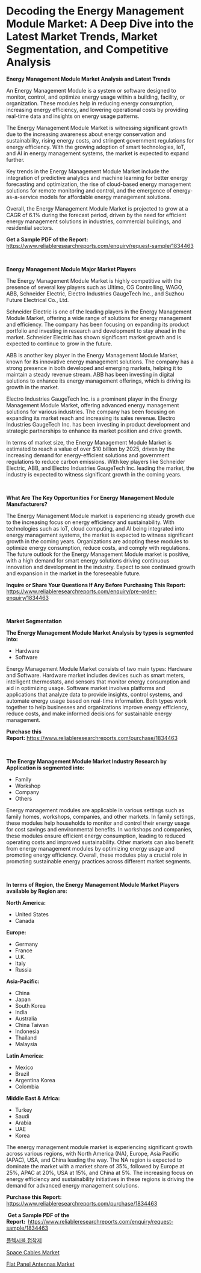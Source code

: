 <p><h1>Decoding the Energy Management Module Market: A Deep Dive into the Latest Market Trends, Market Segmentation, and Competitive Analysis</h1></p><p><strong>Energy Management Module Market Analysis and Latest Trends</strong></p>
<p><p>An Energy Management Module is a system or software designed to monitor, control, and optimize energy usage within a building, facility, or organization. These modules help in reducing energy consumption, increasing energy efficiency, and lowering operational costs by providing real-time data and insights on energy usage patterns.</p><p>The Energy Management Module Market is witnessing significant growth due to the increasing awareness about energy conservation and sustainability, rising energy costs, and stringent government regulations for energy efficiency. With the growing adoption of smart technologies, IoT, and AI in energy management systems, the market is expected to expand further.</p><p>Key trends in the Energy Management Module Market include the integration of predictive analytics and machine learning for better energy forecasting and optimization, the rise of cloud-based energy management solutions for remote monitoring and control, and the emergence of energy-as-a-service models for affordable energy management solutions.</p><p>Overall, the Energy Management Module Market is projected to grow at a CAGR of 6.1% during the forecast period, driven by the need for efficient energy management solutions in industries, commercial buildings, and residential sectors.</p></p>
<p><strong>Get a Sample PDF of the Report:&nbsp;</strong> <a href="https://www.reliableresearchreports.com/enquiry/request-sample/1834463">https://www.reliableresearchreports.com/enquiry/request-sample/1834463</a></p>
<p>&nbsp;</p>
<p><strong>Energy Management Module Major Market Players</strong></p>
<p><p>The Energy Management Module Market is highly competitive with the presence of several key players such as Ultimo, CG Controlling, WAGO, ABB, Schneider Electric, Electro Industries GaugeTech Inc., and Suzhou Future Electrical Co., Ltd.</p><p>Schneider Electric is one of the leading players in the Energy Management Module Market, offering a wide range of solutions for energy management and efficiency. The company has been focusing on expanding its product portfolio and investing in research and development to stay ahead in the market. Schneider Electric has shown significant market growth and is expected to continue to grow in the future.</p><p>ABB is another key player in the Energy Management Module Market, known for its innovative energy management solutions. The company has a strong presence in both developed and emerging markets, helping it to maintain a steady revenue stream. ABB has been investing in digital solutions to enhance its energy management offerings, which is driving its growth in the market.</p><p>Electro Industries GaugeTech Inc. is a prominent player in the Energy Management Module Market, offering advanced energy management solutions for various industries. The company has been focusing on expanding its market reach and increasing its sales revenue. Electro Industries GaugeTech Inc. has been investing in product development and strategic partnerships to enhance its market position and drive growth.</p><p>In terms of market size, the Energy Management Module Market is estimated to reach a value of over $10 billion by 2025, driven by the increasing demand for energy-efficient solutions and government regulations to reduce carbon emissions. With key players like Schneider Electric, ABB, and Electro Industries GaugeTech Inc. leading the market, the industry is expected to witness significant growth in the coming years.</p></p>
<p>&nbsp;</p>
<p><strong>What Are The Key Opportunities For Energy Management Module Manufacturers?</strong></p>
<p><p>The Energy Management Module market is experiencing steady growth due to the increasing focus on energy efficiency and sustainability. With technologies such as IoT, cloud computing, and AI being integrated into energy management systems, the market is expected to witness significant growth in the coming years. Organizations are adopting these modules to optimize energy consumption, reduce costs, and comply with regulations. The future outlook for the Energy Management Module market is positive, with a high demand for smart energy solutions driving continuous innovation and development in the industry. Expect to see continued growth and expansion in the market in the foreseeable future.</p></p>
<p><strong>Inquire or Share Your Questions If Any Before Purchasing This Report:</strong> <a href="https://www.reliableresearchreports.com/enquiry/pre-order-enquiry/1834463">https://www.reliableresearchreports.com/enquiry/pre-order-enquiry/1834463</a></p>
<p>&nbsp;</p>
<p><strong>Market Segmentation</strong></p>
<p><strong>The Energy Management Module Market Analysis by types is segmented into:</strong></p>
<p><ul><li>Hardware</li><li>Software</li></ul></p>
<p><p>Energy Management Module Market consists of two main types: Hardware and Software. Hardware market includes devices such as smart meters, intelligent thermostats, and sensors that monitor energy consumption and aid in optimizing usage. Software market involves platforms and applications that analyze data to provide insights, control systems, and automate energy usage based on real-time information. Both types work together to help businesses and organizations improve energy efficiency, reduce costs, and make informed decisions for sustainable energy management.</p></p>
<p><strong>Purchase this Report:&nbsp;</strong><a href="https://www.reliableresearchreports.com/purchase/1834463">https://www.reliableresearchreports.com/purchase/1834463</a></p>
<p>&nbsp;</p>
<p><strong>The Energy Management Module Market Industry Research by Application is segmented into:</strong></p>
<p><ul><li>Family</li><li>Workshop</li><li>Company</li><li>Others</li></ul></p>
<p><p>Energy management modules are applicable in various settings such as family homes, workshops, companies, and other markets. In family settings, these modules help households to monitor and control their energy usage for cost savings and environmental benefits. In workshops and companies, these modules ensure efficient energy consumption, leading to reduced operating costs and improved sustainability. Other markets can also benefit from energy management modules by optimizing energy usage and promoting energy efficiency. Overall, these modules play a crucial role in promoting sustainable energy practices across different market segments.</p></p>
<p>&nbsp;</p>
<p><strong>In terms of Region, the Energy Management Module Market Players available by Region are:</strong></p>
<p>
    <p> <strong> North America: </strong>
        <ul>
            <li>United States</li>
            <li>Canada</li>
        </ul>
        </p> 
    <p> <strong> Europe: </strong>
        <ul>
            <li>Germany</li>
            <li>France</li>
            <li>U.K.</li>
            <li>Italy</li>
            <li>Russia</li>
        </ul>
        </p> 
    <p> <strong> Asia-Pacific: </strong>
        <ul>
            <li>China</li>
            <li>Japan</li>
            <li>South Korea</li>
            <li>India</li>
            <li>Australia</li>
            <li>China Taiwan</li>
            <li>Indonesia</li>
            <li>Thailand</li>
            <li>Malaysia</li>
        </ul>
        </p> 
    <p> <strong> Latin America: </strong>
        <ul>
            <li>Mexico</li>
            <li>Brazil</li>
            <li>Argentina Korea</li>
            <li>Colombia</li>
        </ul>
        </p> 
    <p> <strong> Middle East & Africa: </strong>
        <ul>
            <li>Turkey</li>
            <li>Saudi</li>
            <li>Arabia</li>
            <li>UAE</li>
            <li>Korea</li>
        </ul>
    </p>
    </p>
<p><p>The energy management module market is experiencing significant growth across various regions, with North America (NA), Europe, Asia Pacific (APAC), USA, and China leading the way. The NA region is expected to dominate the market with a market share of 35%, followed by Europe at 25%, APAC at 20%, USA at 15%, and China at 5%. The increasing focus on energy efficiency and sustainability initiatives in these regions is driving the demand for advanced energy management solutions.</p></p>
<p><strong>Purchase this Report: </strong><a href="https://www.reliableresearchreports.com/purchase/1834463">https://www.reliableresearchreports.com/purchase/1834463</a></p>
<p>&nbsp;<strong>Get a Sample PDF of the Report:&nbsp;&nbsp;</strong><a href="https://www.reliableresearchreports.com/enquiry/request-sample/1834463">https://www.reliableresearchreports.com/enquiry/request-sample/1834463</a></p>
<p><strong></strong></p>
<p><p><a href="https://github.com/fernandotryO5lson96765/Market-Research-Report-List-1/blob/main/436688715384.md">플렉시블 접착제</a></p><p><a href="https://github.com/Glendatilghmankmgz0rbhwpy/Market-Research-Report-List-1/blob/main/space-cables-market.md">Space Cables Market</a></p><p><a href="https://github.com/dx0328/Market-Research-Report-List-2/blob/main/flat-panel-antennas-market.md">Flat Panel Antennas Market</a></p></p>